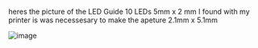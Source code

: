 heres the picture of the LED Guide 10 LEDs 5mm x 2 mm 
I found with my printer is was necessesary to make the apeture 2.1mm x 5.1mm 

![image](https://github.com/user-attachments/assets/7e07eb83-5082-481a-b226-2e85a511cb51)
